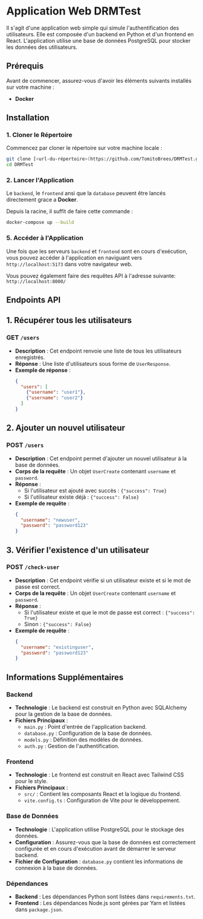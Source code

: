 # Application Web DRMTest

Il s'agit d'une application web simple qui simule l'authentification des utilisateurs. Elle est composée d'un backend en Python et d'un frontend en React. L'application utilise une base de données PostgreSQL pour stocker les données des utilisateurs.

## Prérequis

Avant de commencer, assurez-vous d'avoir les éléments suivants installés sur votre machine :

- **Docker**

## Installation

### 1. Cloner le Répertoire

Commencez par cloner le répertoire sur votre machine locale :

```bash
git clone [<url-du-répertoire>(https://github.com/TomitoBrees/DRMTest.git)
cd DRMTest
```

### 2. Lancer l'Application

Le `backend`, le `frontend` ansi que la `database` peuvent être lancés directement grace a **Docker**.

Depuis la racine, il suffit de faire cette commande :

```bash
docker-compose up --build
```

### 5. Accéder à l'Application

Une fois que les serveurs `backend` et `frontend` sont en cours d'exécution, vous pouvez accéder à l'application en naviguant vers `http://localhost:5173` dans votre navigateur web.

Vous pouvez également faire des requêtes API à l'adresse suivante: `http://localhost:8000/`

## Endpoints API

## 1. Récupérer tous les utilisateurs

### **GET** `/users`

- **Description** : Cet endpoint renvoie une liste de tous les utilisateurs enregistrés.
- **Réponse** : Une liste d'utilisateurs sous forme de `UserResponse`.
- **Exemple de réponse** :
  ```json
  {
    "users": [
      {"username": "user1"},
      {"username": "user2"}
    ]
  }
  ```
  
## 2. Ajouter un nouvel utilisateur

### **POST** `/users`

- **Description** : Cet endpoint permet d'ajouter un nouvel utilisateur à la base de données.
- **Corps de la requête** : Un objet `UserCreate` contenant `username` et `password`.
- **Réponse** :
  - Si l'utilisateur est ajouté avec succès : `{"success": True}`
  - Si l'utilisateur existe déjà : `{"success": False}`
- **Exemple de requête** :
  ```json
  {
    "username": "newuser",
    "password": "password123"
  }
  ```
  
## 3. Vérifier l'existence d'un utilisateur

### **POST** `/check-user`

- **Description** : Cet endpoint vérifie si un utilisateur existe et si le mot de passe est correct.
- **Corps de la requête** : Un objet `UserCreate` contenant `username` et `password`.
- **Réponse** :
  - Si l'utilisateur existe et que le mot de passe est correct : `{"success": True}`
  - Sinon : `{"success": False}`
- **Exemple de requête** :
  ```json
  {
    "username": "existinguser",
    "password": "password123"
  }
  ```
  
## Informations Supplémentaires

### Backend
- **Technologie** : Le backend est construit en Python avec SQLAlchemy pour la gestion de la base de données.
- **Fichiers Principaux** :
  - `main.py` : Point d'entrée de l'application backend.
  - `database.py` : Configuration de la base de données.
  - `models.py` : Définition des modèles de données.
  - `auth.py` : Gestion de l'authentification.

### Frontend
- **Technologie** : Le frontend est construit en React avec Tailwind CSS pour le style.
- **Fichiers Principaux** :
  - `src/` : Contient les composants React et la logique du frontend.
  - `vite.config.ts` : Configuration de Vite pour le développement.

### Base de Données
- **Technologie** : L'application utilise PostgreSQL pour le stockage des données.
- **Configuration** : Assurez-vous que la base de données est correctement configurée et en cours d'exécution avant de démarrer le serveur backend.
- **Fichier de Configuration** : `database.py` contient les informations de connexion à la base de données.

### Dépendances
- **Backend** : Les dépendances Python sont listées dans `requirements.txt`.
- **Frontend** : Les dépendances Node.js sont gérées par Yarn et listées dans `package.json`.
